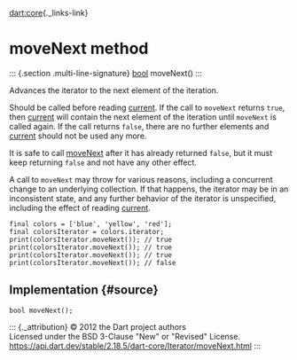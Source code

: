 [dart:core](../../dart-core/dart-core-library){._links-link}

moveNext method
===============

::: {.section .multi-line-signature}
[bool](../bool-class) moveNext()
:::

Advances the iterator to the next element of the iteration.

Should be called before reading [current](current). If the call to
`moveNext` returns `true`, then [current](current) will contain the next
element of the iteration until `moveNext` is called again. If the call
returns `false`, there are no further elements and [current](current)
should not be used any more.

It is safe to call [moveNext](movenext) after it has already returned
`false`, but it must keep returning `false` and not have any other
effect.

A call to `moveNext` may throw for various reasons, including a
concurrent change to an underlying collection. If that happens, the
iterator may be in an inconsistent state, and any further behavior of
the iterator is unspecified, including the effect of reading
[current](current).

``` {.language-dart data-language="dart"}
final colors = ['blue', 'yellow', 'red'];
final colorsIterator = colors.iterator;
print(colorsIterator.moveNext()); // true
print(colorsIterator.moveNext()); // true
print(colorsIterator.moveNext()); // true
print(colorsIterator.moveNext()); // false
```

Implementation {#source}
--------------

``` {.language-dart data-language="dart"}
bool moveNext();
```

::: {._attribution}
© 2012 the Dart project authors\
Licensed under the BSD 3-Clause \"New\" or \"Revised\" License.\
<https://api.dart.dev/stable/2.18.5/dart-core/Iterator/moveNext.html>
:::
